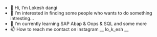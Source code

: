 - 👋 Hi, I’m Lokesh dangi
- 👀 I’m interested in finding some people who wants to do something intresting...
- 🌱 I’m currently learning SAP Abap & Oops & SQL and some more
- 📫 How to reach me contact on instagram __ lo_k_esh __

<!---
Lokesh3205/Lokesh3205 is a ✨ special ✨ repository because its `README.md` (this file) appears on your GitHub profile.
You can click the Preview link to take a look at your changes.
--->
